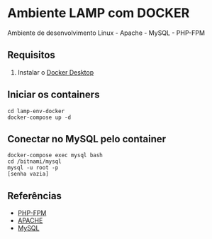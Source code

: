 # Ambiente LAMP com DOCKER
Ambiente de desenvolvimento Linux - Apache - MySQL - PHP-FPM

## Requisitos
1. Instalar o [Docker Desktop](https://www.docker.com/products/docker-desktop)

## Iniciar os containers
```
cd lamp-env-docker
docker-compose up -d
```

## Conectar no MySQL pelo container
```
docker-compose exec mysql bash
cd /bitnami/mysql
mysql -u root -p
[senha vazia]
```

## Referências
- [PHP-FPM](https://hub.docker.com/r/bitnami/php-fpm)
- [APACHE](https://hub.docker.com/r/bitnami/apache)
- [MySQL](https://hub.docker.com/r/bitnami/mysql)
